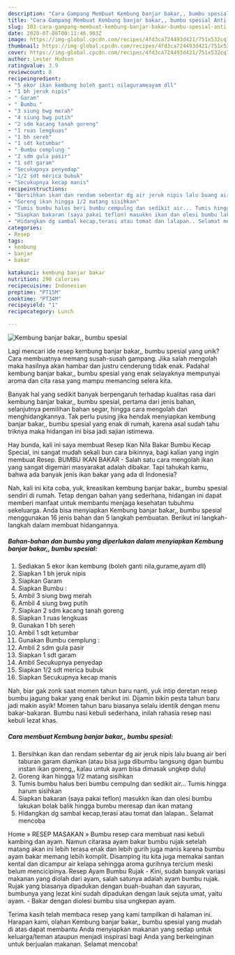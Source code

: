 ```yaml
---
description: "Cara Gampang Membuat Kembung banjar bakar,, bumbu spesial Anti Gagal"
title: "Cara Gampang Membuat Kembung banjar bakar,, bumbu spesial Anti Gagal"
slug: 183-cara-gampang-membuat-kembung-banjar-bakar-bumbu-spesial-anti-gagal
date: 2020-07-08T00:11:46.903Z
image: https://img-global.cpcdn.com/recipes/4fd3ca724493d421/751x532cq70/kembung-banjar-bakar-bumbu-spesial-foto-resep-utama.jpg
thumbnail: https://img-global.cpcdn.com/recipes/4fd3ca724493d421/751x532cq70/kembung-banjar-bakar-bumbu-spesial-foto-resep-utama.jpg
cover: https://img-global.cpcdn.com/recipes/4fd3ca724493d421/751x532cq70/kembung-banjar-bakar-bumbu-spesial-foto-resep-utama.jpg
author: Lester Hudson
ratingvalue: 3.9
reviewcount: 8
recipeingredient:
- "5 ekor ikan kembung boleh ganti nilagurameayam dll"
- "1 bh jeruk nipis"
- " Garam"
- " Bumbu "
- "3 siung bwg merah"
- "4 siung bwg putih"
- "2 sdm kacang tanah goreng"
- "1 ruas lengkuas"
- "1 bh sereh"
- "1 sdt ketumbar"
- " Bumbu cemplung "
- "2 sdm gula pasir"
- "1 sdt garam"
- "Secukupnya penyedap"
- "1/2 sdt merica bubuk"
- "Secukupnya kecap manis"
recipeinstructions:
- "Bersihkan ikan dan rendam sebentar dg air jeruk nipis lalu buang air beri taburan garam diamkan (atau bisa juga dibumbu langsung dgan bumbu instan ikan goreng,, kalau untuk ayam bisa dimasak ungkep dulu)"
- "Goreng ikan hingga 1/2 matang sisihkan"
- "Tumis bumbu halus beri bumbu cempulng dan sedikit air... Tumis hingga harum sisihkan"
- "Siapkan bakaran (saya pakai teflon) masukkn ikan dan olesi bumbu lakukan bolak balik hingga bumbu meresap dan ikan matang"
- "Hidangkan dg sambal kecap,terasi atau tomat dan lalapan.. Selamat mencoba"
categories:
- Resep
tags:
- kembung
- banjar
- bakar

katakunci: kembung banjar bakar 
nutrition: 290 calories
recipecuisine: Indonesian
preptime: "PT15M"
cooktime: "PT34M"
recipeyield: "1"
recipecategory: Lunch

---
```



![Kembung banjar bakar,, bumbu spesial](https://img-global.cpcdn.com/recipes/4fd3ca724493d421/751x532cq70/kembung-banjar-bakar-bumbu-spesial-foto-resep-utama.jpg)

Lagi mencari ide resep kembung banjar bakar,, bumbu spesial yang unik? Cara membuatnya memang susah-susah gampang. Jika salah mengolah maka hasilnya akan hambar dan justru cenderung tidak enak. Padahal kembung banjar bakar,, bumbu spesial yang enak selayaknya mempunyai aroma dan cita rasa yang mampu memancing selera kita.

Banyak hal yang sedikit banyak berpengaruh terhadap kualitas rasa dari kembung banjar bakar,, bumbu spesial, pertama dari jenis bahan, selanjutnya pemilihan bahan segar, hingga cara mengolah dan menghidangkannya. Tak perlu pusing jika hendak menyiapkan kembung banjar bakar,, bumbu spesial yang enak di rumah, karena asal sudah tahu triknya maka hidangan ini bisa jadi sajian istimewa.

Hay bunda, kali ini saya membuat Resep Ikan Nila Bakar Bumbu Kecap Special, ini sangat mudah sekali bun cara bikinnya, bagi kalian yang ingin membuat Resep. BUMBU IKAN BAKAR - Salah satu cara mengolah ikan yang sangat digemari masyarakat adalah dibakar. Tapi tahukah kamu, bahwa ada banyak jenis ikan bakar yang ada di Indonesia?


Nah, kali ini kita coba, yuk, kreasikan kembung banjar bakar,, bumbu spesial sendiri di rumah. Tetap dengan bahan yang sederhana, hidangan ini dapat memberi manfaat untuk membantu menjaga kesehatan tubuhmu sekeluarga. Anda bisa menyiapkan Kembung banjar bakar,, bumbu spesial menggunakan 16 jenis bahan dan 5 langkah pembuatan. Berikut ini langkah-langkah dalam membuat hidangannya.

<!--inarticleads1-->

##### Bahan-bahan dan bumbu yang diperlukan dalam menyiapkan Kembung banjar bakar,, bumbu spesial:

1. Sediakan 5 ekor ikan kembung (boleh ganti nila,gurame,ayam dll)
1. Siapkan 1 bh jeruk nipis
1. Siapkan  Garam
1. Siapkan  Bumbu :
1. Ambil 3 siung bwg merah
1. Ambil 4 siung bwg putih
1. Siapkan 2 sdm kacang tanah goreng
1. Siapkan 1 ruas lengkuas
1. Gunakan 1 bh sereh
1. Ambil 1 sdt ketumbar
1. Gunakan  Bumbu cemplung :
1. Ambil 2 sdm gula pasir
1. Siapkan 1 sdt garam
1. Ambil Secukupnya penyedap
1. Siapkan 1/2 sdt merica bubuk
1. Siapkan Secukupnya kecap manis


Nah, biar gak zonk saat momen tahun baru nanti, yuk intip deretan resep bumbu jagung bakar yang enak berikut ini. Dijamin bikin pesta tahun baru jadi makin asyik! Momen tahun baru biasanya selalu identik dengan menu bakar-bakaran. Bumbu nasi kebuli sederhana, inilah rahasia resep nasi kebuli lezat khas. 

<!--inarticleads2-->

##### Cara membuat Kembung banjar bakar,, bumbu spesial:

1. Bersihkan ikan dan rendam sebentar dg air jeruk nipis lalu buang air beri taburan garam diamkan (atau bisa juga dibumbu langsung dgan bumbu instan ikan goreng,, kalau untuk ayam bisa dimasak ungkep dulu)
1. Goreng ikan hingga 1/2 matang sisihkan
1. Tumis bumbu halus beri bumbu cempulng dan sedikit air... Tumis hingga harum sisihkan
1. Siapkan bakaran (saya pakai teflon) masukkn ikan dan olesi bumbu lakukan bolak balik hingga bumbu meresap dan ikan matang
1. Hidangkan dg sambal kecap,terasi atau tomat dan lalapan.. Selamat mencoba


Home » RESEP MASAKAN » Bumbu resep cara membuat nasi kebuli kambing dan ayam. Namun citarasa ayam bakar bumbu rujak setelah matang akan ini lebih terasa enak dan lebih gurih juga manis karena bumbu ayam bakar memang lebih komplit. Disamping itu kita juga memakai santan kental dan dicampur air kelapa sehingga aroma gurihnya tercium meski belum mencicipinya. Resep Ayam Bumbu Rujak - Kini, sudah banyak variasi makanan yang diolah dari ayam, salah satunya adalah ayam bumbu rujak. Rujak yang biasanya dipadukan dengan buah-buahan dan sayuran, bumbunya yang lezat kini sudah dipadukan dengan lauk sejuta umat, yaitu ayam. - Bakar dengan diolesi bumbu sisa ungkepan ayam. 

Terima kasih telah membaca resep yang kami tampilkan di halaman ini. Harapan kami, olahan Kembung banjar bakar,, bumbu spesial yang mudah di atas dapat membantu Anda menyiapkan makanan yang sedap untuk keluarga/teman ataupun menjadi inspirasi bagi Anda yang berkeinginan untuk berjualan makanan. Selamat mencoba!
